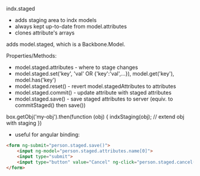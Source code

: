 indx.staged
- adds staging area to indx models
- always kept up-to-date from model.attributes
- clones attribute's arrays

adds model.staged, which is a Backbone.Model.

Properties/Methods:
- model.staged.attributes - where to stage changes
- model.staged.set('key', 'val' OR {'key':'val',...}), model.get('key'), model.has('key')
- model.staged.reset() - revert model.stagedAttributes to attributes
- model.staged.commit() - update attribute with staged attributes
- model.staged.save() - save staged attributes to server (equiv. to commitStaged() then save())


box.getObj('my-obj').then(function (obj) {
	indxStaging(obj); // extend obj with staging
})

- useful for angular binding:

```html
<form ng-submit="person.staged.save()">
	<input ng-model="person.staged.attributes.name[0]">
	<input type="submit">
	<input type="button" value="Cancel" ng-click="person.staged.cancel()">
</form>
```